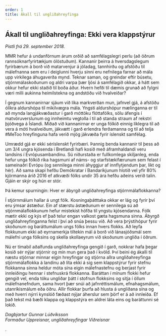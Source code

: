 ```yaml
---
order: 1
title: Ákall til ungliðahreyfinga
---
```


## Ákall til ungliðahreyfinga: Ekki vera klappstýrur

*Pistli frá 29. september 2018.*

MMR hefur á undanförnum árum orðið að samfélagslegri perlu (að öðrum rannsóknarfyrirtækjum ólöstuðum). Kannanir þeirra á hversdagslegum fyrirbærum á borð við matarvenjur á jóladag, tannhirðu og afstöðu til málefnanna sem eru í deiglunni hverju sinni eru nefnilega farnar að mála upp virkilega áhugaverða mynd. Teknar saman, og greindar eftir búsetu, stjórnmálaskoðunum og aldri varpa þær ljósi á samfélagið okkar, á hátt sem okkur hefur ekki staðið til boða áður. Hvern hefði til dæmis grunað að fylgni væri milli aukinna heimilstekna og andstöðu við hvalveiðar?

Í gegnum kannanirnar sjáum við líka markverðan mun, jafnvel gjá, á afstöðu ólíkra aldurshópa til mikilvægra mála. Yngsti aldurshópur mælinganna er til að mynda langjákvæðastur í garð móttöku flóttafólks, sölu áfengis í matvöruverslunum og innheimtu vegtolla í til að standa straum af rekstri þjóðvega á Íslandi. Miðað við kannanirnar er unga fólkið einnig líklegra til að vera á móti hvalveiðum, jákvætt í garð erlendra ferðamanna og til að telja #MeToo hreyfinguna hafa verið mjög jákvæða fyrir íslenskt samfélag.

Umrædd gjá er ekki séríslenskt fyrirbæri. Þannig benda kannanir til þess að um 3/4 ungra kjósenda í Bretlandi hafi kosið með áframhaldandi veru landsins í Evrópusambandinu. Sú niðurstaða er fullkomlega skiljanleg, enda hefur unga fólkið ríka hagsmuni af náms- og starfstækifærunum sem felast í sameinaðri Evrópu (og sennilega minni áhyggjur af innflytjendum þar, líkt og hér). Að sama skapi hefðu Demókratar í Bandaríkjunum hlotið vel yfir 80% kjörmanna árið 2016 ef atkvæði fólks undir 35 ára hefðu aðeins verið talin. Gjáin er skýr og hún er stór.

Þá kemur spurningin: Hver er ábyrgð ungliðahreyfinga stjórnmálaflokkanna?

Í stjórnmálum hallar á ungt fólk. Kosningaþátttaka okkar er lág og fyrir því eru ýmsar ástæður. Ein af stærstu ástæðunum er sennilega sú að stjórnmálaflokkunum hefur mistekist höfða til yngstu kjósendanna. Fólk mætir ekki og kýs ef það telur engan valkost gæta hagsmuna sinna. Ábyrgð ungliðahreyfinganna felst í því að snúa þessu við. Að vera þrýstihópur fyrir skoðunum og baráttumálum ungs fólks innan hvers flokks. Að leyfa flokkunum ekki að eyrnamerkja tiltekin mál á borð við lánasjóðsmál sem málefni unga fólksins og skella skollaeyrum við skoðunum ungliða í öðrum.

Nú er tímabil aðalfunda ungliðahreyfinga gengið í garð, nokkrar hafa þegar kosið sér nýjar stjórnir og mín mun gera það í kvöld. Því beini ég ákalli til næstu stjórnar minnar eigin hreyfingar og stjórna allra ungliðahreyfinga stjórnmálaflokka á landinu að líta ekki á sig sem klappstýrur fyrir stefnu flokkanna sinna heldur móta sína eigin málefnastefnu og berjast fyrir innleiðingu hennar í stefnuskrá flokkanna. Baráttan í mínum flokki hefur gengið vel, enda tóku ungliðar þátt í stofnun flokksins og sitja í öllum málefnanefndum, sama hvort þær snúi að jafnréttismálum, efnahagsmálum, utanríkismálum eða öðru. Allir flokkar þurfa að hlusta á ungliðana sína og með hverri nýrri kynslóð fæðast nýjar áherslur sem þörf er á að innleiða. Ef það tekst má bæði klappa og klappstýra en aldrei láta eins og baráttunni sé lokið.

*Dagbjartur Gunnar Lúðvíksson*    
*Formaður Uppreisnar, ungliðahreyfingar Viðreisnar*





.
